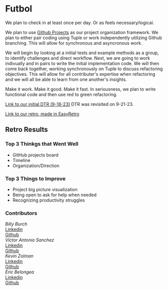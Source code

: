 # Futbol

We plan to check in at least once per day. Or as feels necessary/logical.

We plan to use [Github Projects](https://github.com/users/zkevkev/projects/1/views/1) as our project organization framework. We plan to either pair coding using Tuple or work independently utilizing Github branching. This will allow for synchronous and asyncronous work.

We will begin by looking at a initial tests and example methods as a group, to identify challenges and direct workflow. Next, we are going to work indivually and in pairs to write the initial implementation code. We will then come back together, working synchronously on Tuple to discuss refactoring objectives. This will allow for all contributer's expertise when refactoring and we will all be able to learn from one another's insights.

Make it work. Make it good. Make it fast. In seriousness, we plan to write functional code and then use red to green refactoring.

[Link to our initial DTR (9-18-23)](https://docs.google.com/document/d/e/2PACX-1vQL3NUJU_tlAAOqS84-4H1GUD6sxCn-aicIZ_PnCSxowvXuEhSBA0qkFuPes3RtcG9XZhAbtslwOfD-/pub)
DTR was revisited on 9-21-23.

[Link to our retro, made in EasyRetro](https://easyretro.io/publicboard/jvoGWc46JmT3xpejuO5Kwxg8Cuk2/21148f3c-0663-41f5-aabb-edaa481e2fa3)

## Retro Results
### Top 3 Thinkgs that Went Well
- GitHub projects board
- Timeline
- Organization/Direction

### Top 3 Things to Improve
- Project big picture visualization
- Being open to ask for help when needed
- Recognizing productivity struggles

### Contributors
*Billy Burch*<br>
[Linkedin](https://www.linkedin.com/in/billy-burch-084823289/)<br>
[Github](https://github.com/billyburch)<br>
*Victor Antonio Sanchez*<br>
[Linkedin](https://www.linkedin.com/in/victor-sanchez-a7952a210/)<br>
[Github](https://github.com/vsanantone)<br>
*Kevin Zolman*<br>
[Linkedin](www.linkedin.com/in/kevin-zolman-a108a8222)<br>
[Github](https://github.com/zkevkev)<br>
*Eric Belongea*<br>
[Linkedin](https://www.linkedin.com/in/eric-belongea/)<br>
[Github](https://github.com/EricBelongea)<br>